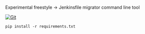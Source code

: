 Experimental freestyle -> Jenkinsfile migrator command line tool

[![Git](https://app.soluble.cloud/api/v1/public/badges/7494a254-03d9-4875-babb-5fef7b496b44.svg?orgId=451115019187)](https://app.soluble.cloud/repos/details/github.com/michaelneale/freestyle-converter?orgId=451115019187)  

`pip install -r requirements.txt`
